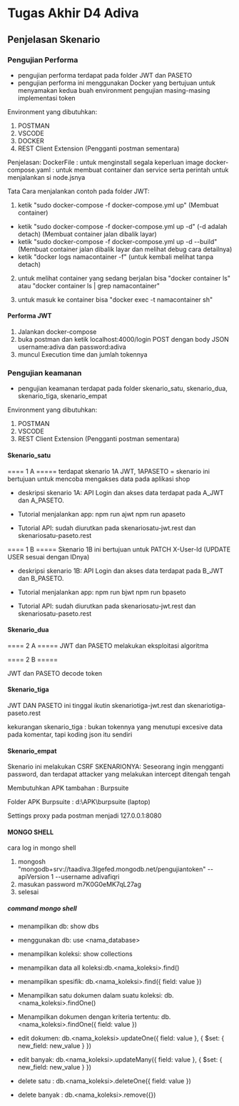 # Tugas Akhir D4 Adiva


## Penjelasan Skenario

### Pengujian Performa

- pengujian performa terdapat pada folder JWT dan PASETO
- pengujian performa ini menggunakan Docker yang bertujuan untuk menyamakan kedua buah environment pengujian masing-masing implementasi token

Environment yang dibutuhkan:

1. POSTMAN
2. VSCODE
3. DOCKER
4. REST Client Extension (Pengganti postman sementara)


Penjelasan:
DockerFile : untuk menginstall segala keperluan image
docker-compose.yaml : untuk membuat container dan service serta perintah untuk menjalankan si node.jsnya

Tata Cara menjalankan contoh pada folder JWT:
1. ketik "sudo docker-compose -f docker-compose.yml up" (Membuat container)
- ketik "sudo docker-compose -f docker-compose.yml up -d" (-d adalah detach) (Membuat container jalan dibalik layar)
- ketik "sudo docker-compose -f docker-compose.yml up -d --build" (Membuat container jalan dibalik layar dan melihat debug cara detailnya)
- ketik "docker logs namacontainer -f" (untuk kembali melihat tanpa detach)

2. untuk melihat container yang sedang berjalan bisa "docker container ls" atau "docker container ls | grep namacontainer"

3. untuk masuk ke container bisa "docker exec -t namacontainer sh"

#### Performa JWT
1. Jalankan docker-compose
2. buka postman dan ketik localhost:4000/login POST dengan body JSON username:adiva dan password:adiva
3. muncul Execution time dan jumlah tokennya



### Pengujian keamanan

- pengujian keamanan terdapat pada folder skenario_satu, skenario_dua, skenario_tiga, skenario_empat

Environment yang dibutuhkan:

1. POSTMAN
2. VSCODE
3. REST Client Extension (Pengganti postman sementara)

#### Skenario_satu

==== 1 A =====
terdapat skenario 1A JWT, 1APASETO = skenario ini bertujuan untuk mencoba mengakses data pada aplikasi shop

- deskripsi skenario 1A:
  API Login dan akses data terdapat pada A_JWT dan A_PASETO.

- Tutorial menjalankan app:
  npm run ajwt
  npm run apaseto

- Tutorial API:
  sudah diurutkan pada skenariosatu-jwt.rest dan skenariosatu-paseto.rest

==== 1 B =====
Skenario 1B ini bertujuan untuk PATCH X-User-Id (UPDATE USER sesuai dengan IDnya)

- deskripsi skenario 1B:
  API Login dan akses data terdapat pada B_JWT dan B_PASETO.

- Tutorial menjalankan app:
  npm run bjwt
  npm run bpaseto

- Tutorial API:
  sudah diurutkan pada skenariosatu-jwt.rest dan skenariosatu-paseto.rest

#### Skenario_dua

==== 2 A =====
JWT dan PASETO melakukan eksploitasi algoritma

==== 2 B =====

JWT dan PASETO decode token

#### Skenario_tiga

JWT DAN PASETO ini tinggal ikutin skenariotiga-jwt.rest dan skenariotiga-paseto.rest

kekurangan skenario_tiga : bukan tokennya yang menutupi excesive data pada komentar, tapi koding json itu sendiri

#### Skenario_empat

Skenario ini melakukan CSRF
SKENARIONYA:
Seseorang ingin mengganti password, dan terdapat attacker yang melakukan intercept ditengah tengah

Membutuhkan APK tambahan : Burpsuite

Folder APK Burpsuite : d:\APK\burpsuite (laptop)

Settings proxy pada postman menjadi 127.0.0.1:8080

#### MONGO SHELL

cara log in mongo shell
1. mongosh "mongodb+srv://taadiva.3lgefed.mongodb.net/pengujiantoken" --apiVersion 1 --username adivafiqri
2. masukan password m7K0G0eMK7qL27ag
3. selesai


##### command mongo shell
- menampilkan db: show dbs
- menggunakan db: use <nama_database>
- menampilkan koleksi: show collections
- menampilkan data all koleksi:db.<nama_koleksi>.find()
- menampilkan spesifik: db.<nama_koleksi>.find({ field: value })
- Menampilkan satu dokumen dalam suatu koleksi: db.<nama_koleksi>.findOne()
- Menampilkan dokumen dengan kriteria tertentu: db.<nama_koleksi>.findOne({ field: value })

- edit dokumen: db.<nama_koleksi>.updateOne({ field: value }, { $set: { new_field: new_value } })

- edit banyak: db.<nama_koleksi>.updateMany({ field: value }, { $set: { new_field: new_value } })

- delete satu : db.<nama_koleksi>.deleteOne({ field: value })

- delete banyak : db.<nama_koleksi>.remove({})
